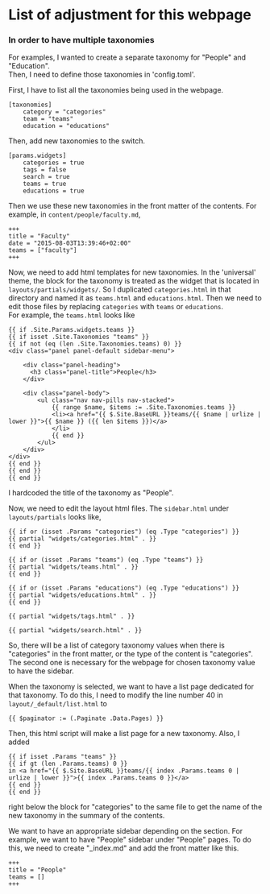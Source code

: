 # List of adjustment for this webpage

### In order to have multiple taxonomies  
For examples, I wanted to create a separate taxonomy for "People" and "Education".  
Then, I need to define those taxonomies in 'config.toml'.

First, I have to list all the taxonomies being used in the webpage.
```
[taxonomies]
    category = "categories"
    team = "teams"
    education = "educations"
```
Then, add new taxonomies to the switch.
```
[params.widgets]
    categories = true
    tags = false
    search = true
    teams = true
    educations = true
```

Then we use these new taxonomies in the front matter of the contents. For example, in ```content/people/faculty.md```,

```
+++
title = "Faculty"
date = "2015-08-03T13:39:46+02:00"
teams = ["faculty"]
+++
```

Now, we need to add html templates for new taxonomies.
In the 'universal' theme, the block for the taxonomy is treated as the widget that is located in ```layouts/partials/widgets/```.
So I duplicated ```categories.html``` in that directory and named it as ```teams.html``` and ```educations.html```.
Then we need to edit those files by replacing ```categories``` with ```teams``` or ```educations```.  
For example, the ```teams.html``` looks like
```
{{ if .Site.Params.widgets.teams }}
{{ if isset .Site.Taxonomies "teams" }}
{{ if not (eq (len .Site.Taxonomies.teams) 0) }}
<div class="panel panel-default sidebar-menu">

    <div class="panel-heading">
      <h3 class="panel-title">People</h3>
    </div>

    <div class="panel-body">
        <ul class="nav nav-pills nav-stacked">
            {{ range $name, $items := .Site.Taxonomies.teams }}
            <li><a href="{{ $.Site.BaseURL }}teams/{{ $name | urlize | lower }}">{{ $name }} ({{ len $items }})</a>
            </li>
            {{ end }}
        </ul>
    </div>
</div>
{{ end }}
{{ end }}
{{ end }}
```
I hardcoded the title of the taxonomy as "People".  

Now, we need to edit the layout html files.
The ```sidebar.html``` under ```layouts/partials``` looks like,

```
{{ if or (isset .Params "categories") (eq .Type "categories") }}
{{ partial "widgets/categories.html" . }}
{{ end }}

{{ if or (isset .Params "teams") (eq .Type "teams") }}
{{ partial "widgets/teams.html" . }}
{{ end }}

{{ if or (isset .Params "educations") (eq .Type "educations") }}
{{ partial "widgets/educations.html" . }}
{{ end }}

{{ partial "widgets/tags.html" . }}

{{ partial "widgets/search.html" . }}
```
So, there will be a list of category taxonomy values when there is "categories" in the front matter, or the type of the content is "categories". The second one is necessary for the webpage for chosen taxonomy value to have the sidebar.

When the taxonomy is selected, we want to have a list page dedicated for that taxonomy. To do this, I need to modify the line number 40 in ```layout/_default/list.html``` to
```
{{ $paginator := (.Paginate .Data.Pages) }}
```
Then, this html script will make a list page for a new taxonomy.
Also, I added
```
{{ if isset .Params "teams" }}
{{ if gt (len .Params.teams) 0 }}
in <a href="{{ $.Site.BaseURL }}teams/{{ index .Params.teams 0 | urlize | lower }}">{{ index .Params.teams 0 }}</a>
{{ end }}
{{ end }}
```
right below the block for "categories" to the same file to get the name of the new taxonomy in the summary of the contents.

We want to have an appropriate sidebar depending on the section.
For example, we want to have "People" sidebar under "People" pages.
To do this, we need to create "_index.md" and add the front matter like this.

```
+++
title = "People"
teams = []
+++
```
